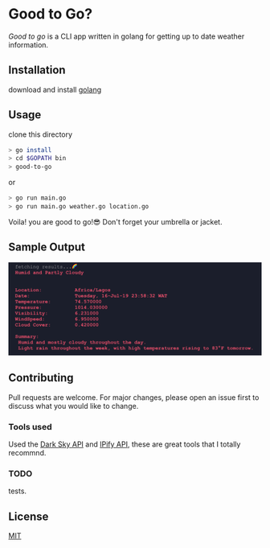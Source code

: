 # Good to Go?

*Good to go* is a CLI app written in golang for getting up to date weather information.

## Installation

download and install [golang](https://golang.org)

## Usage
clone this directory

```bash
> go install
> cd $GOPATH bin
> good-to-go
```
or 

```bash
> go run main.go
> go run main.go weather.go location.go
```

Voila! you are good to go!😎 Don't forget your umbrella or jacket.

## Sample Output
![CLI output](./assets/cli.png)


## Contributing
Pull requests are welcome. For major changes, please open an issue first to discuss what you would like to change.

### Tools used
Used the [Dark Sky API](https://darksky.net/dev) and [IPify API](https://github.com/rdegges/ipify-api), these are great tools that I totally recommnd.

### TODO
tests.

## License
[MIT](https://choosealicense.com/licenses/mit/)